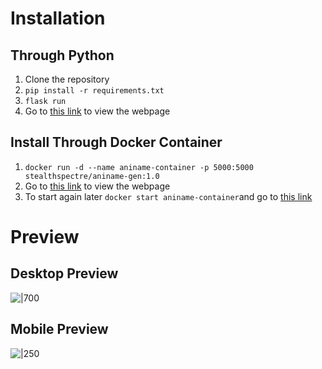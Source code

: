 # Installation

## Through Python

1. Clone the repository
2. `pip install -r requirements.txt`
3. `flask run`
4. Go to [this link](http://localhost:5000) to view the webpage

## Install Through Docker Container

1. `docker run -d --name aniname-container -p 5000:5000 stealthspectre/aniname-gen:1.0`
2. Go to [this link](http://localhost:5000) to view the webpage
3. To start again later `docker start aniname-container`and go to [this link](http://localhost:5000)

# Preview

## Desktop Preview

![|700](https://i.imgur.com/AkXZ9zU.png)

## Mobile Preview

![|250](https://i.imgur.com/6JEnpW6.png)
